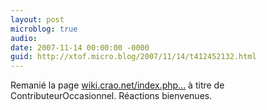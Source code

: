 ```yaml
---
layout: post
microblog: true
audio: 
date: 2007-11-14 00:00:00 -0000
guid: http://xtof.micro.blog/2007/11/14/t412452132.html
---
```

Remanié la page [wiki.crao.net/index.php...](http://wiki.crao.net/index.php/BarCampBank) à titre de ContributeurOccasionnel. Réactions bienvenues.
